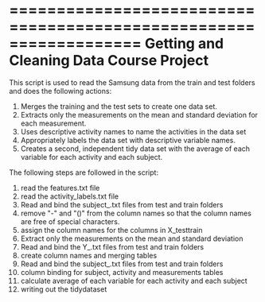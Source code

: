 ==================================================================
Getting and Cleaning Data Course Project
==================================================================

This script is used to read the Samsung data from the train and test folders and does the following actions:
1) Merges the training and the test sets to create one data set.
2) Extracts only the measurements on the mean and standard deviation for each measurement. 
3) Uses descriptive activity names to name the activities in the data set
4) Appropriately labels the data set with descriptive variable names. 
5) Creates a second, independent tidy data set with the average of each variable for each activity and each subject. 

The following steps are followed in the script:
1) read the features.txt file
2) read the activity_labels.txt file
3) Read and bind the subject_.txt files from test and train folders
4) remove "-" and "()" from the column names so that the column names are free of special characters.
5) assign the column names for the columns in X_testtrain
6) Extract only the measurements on the mean and standard deviation
7) Read and bind the Y_.txt files from test and train folders
8) create column names and merging tables
9) Read and bind the subject_.txt files from test and train folders
10) column binding for subject, activity and measurements tables
11) calculate average of each variable for each activity and each subject
12) writing out the tidydataset
